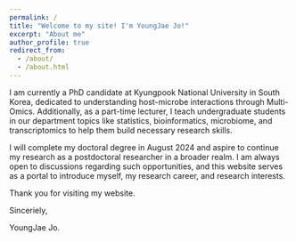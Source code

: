 ```yaml
---
permalink: /
title: "Welcome to my site! I'm YoungJae Jo!"
excerpt: "About me"
author_profile: true
redirect_from: 
  - /about/
  - /about.html
---
```


I am currently a PhD candidate at Kyungpook National University in South Korea, dedicated to understanding host-microbe interactions through Multi-Omics. Additionally, as a part-time lecturer, I teach undergraduate students in our department topics like statistics, bioinformatics, microbiome, and transcriptomics to help them build necessary research skills.

I will complete my doctoral degree in August 2024 and aspire to continue my research as a postdoctoral researcher in a broader realm. I am always open to discussions regarding such opportunities, and this website serves as a portal to introduce myself, my research career, and research interests.

Thank you for visiting my website.

Sinceriely, 

YoungJae Jo.

